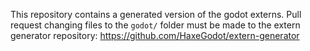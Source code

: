 This repository contains a generated version of the godot externs.
Pull request changing files to the `godot/` folder must be made to the extern generator repository: https://github.com/HaxeGodot/extern-generator
